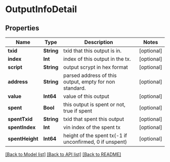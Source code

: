 # OutputInfoDetail

## Properties
Name | Type | Description | Notes
------------ | ------------- | ------------- | -------------
**txid** | **String** | txid that this output is in. | [optional] 
**index** | **Int** | index of this output in the tx. | [optional] 
**script** | **String** | output scrypt in hex format | [optional] 
**address** | **String** | parsed address of this output, empty for non standard. | [optional] 
**value** | **Int64** | value of this output | [optional] 
**spent** | **Bool** | this output is spent or not, true if spent | [optional] 
**spentTxid** | **String** | txid that spent this output | [optional] 
**spentIndex** | **Int** | vin index of the spent tx | [optional] 
**spentHeight** | **Int64** | height of the spent tx(-1 if unconfirmed, 0 if unspent) | [optional] 

[[Back to Model list]](../README.md#documentation-for-models) [[Back to API list]](../README.md#documentation-for-api-endpoints) [[Back to README]](../README.md)


